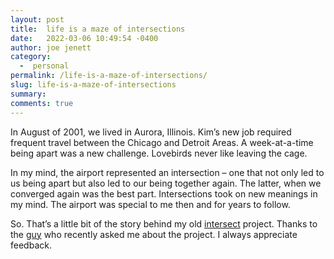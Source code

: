 ```yaml
---
layout: post
title:  life is a maze of intersections
date:   2022-03-06 10:49:54 -0400
author: joe jenett
category:
  -  personal
permalink: /life-is-a-maze-of-intersections/
slug: life-is-a-maze-of-intersections
summary:
comments: true
---
```

In August of 2001, we lived in Aurora, Illinois. Kim’s new job required frequent travel between the Chicago and Detroit Areas. A week-at-a-time being apart was a new challenge. Lovebirds never like leaving the cage.

In my mind, the airport represented an intersection – one that not only led to us being apart but also led to our being together again. The latter, when we converged again was the best part. Intersections took on new meanings in my mind. The airport was special to me  then and for years to follow.

So. That’s a little bit of the story behind my old <a href="https://jenett.org/intersect/">intersect</a> project. Thanks to the <a href="gossipsweb.net/">guy</a> who recently asked me about the project. I always appreciate feedback.



<a href="https://brid.gy/publish/twitter"></a>
<data class="p-bridgy-omit-link" value="false"></data>